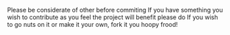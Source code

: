Please be considerate of other before commiting
If you have something you wish to contribute as you feel the project will benefit please do
If you wish to go nuts on it or make it your own, fork it you hoopy frood!
